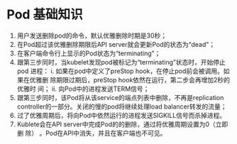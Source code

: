 # Pod 基础知识

1. 用户发送删除pod的命令，默认优雅删除时期是30秒；
2. 在Pod超过该优雅删除期限后API server就会更新Pod的状态为“dead”；
3. 在客户端命令行上显示的Pod状态为“terminating”；
4. 跟第三步同时，当kubelet发现pod被标记为“terminating”状态时，开始停止pod
  进程：
  i. 如果在pod中定义了preStop hook，在停止pod前会被调用。如果在优雅删
  除期限过期后，preStop hook依然在运行，第二步会再增加2秒的优雅时
  间；
  ii. 向Pod中的进程发送TERM信号；
5. 跟第三步同时，该Pod将从该service的端点列表中删除，不再是replication
  controller的一部分。关闭的慢的pod将继续处理load balancer转发的流量；
6. 过了优雅周期后，将向Pod中依然运行的进程发送SIGKILL信号而杀掉进程。
7. Kublete会在API server中完成Pod的的删除，通过将优雅周期设置为0（立即删
  除） 。Pod在API中消失，并且在客户端也不可见。 

